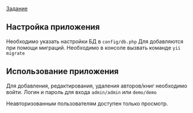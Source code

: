 [Задание](https://drive.google.com/drive/folders/1ngF5vn-6qIkN8-vnrMiJ6KxqZBAQsDO-)

## Настройка приложения
Необходимо указать настройки БД в `config/db.php`
Для добавляются при помощи миграций. Необходимо в консоле вызвать командe `yii migrate`

## Использование приложения
Для добавления, редактирования, удаления авторов/книг необходимо войти. Логин и пароль для входа `admin/admin` или `demo/demo`

Неавторизованным пользователям доступен только просмотр.
